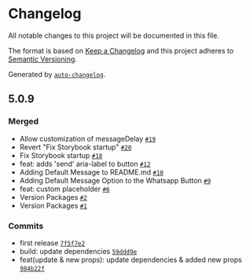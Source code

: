 # Changelog

All notable changes to this project will be documented in this file.

The format is based on [Keep a Changelog](https://keepachangelog.com/en/1.0.0/)
and this project adheres to [Semantic Versioning](https://semver.org/spec/v2.0.0.html).

Generated by [`auto-changelog`](https://github.com/CookPete/auto-changelog).

## 5.0.9

### Merged

- Allow customization of messageDelay [`#19`](https://github.com/brunos3d/react-floating-whatsapp/pull/19)
- Revert "Fix Storybook startup" [`#20`](https://github.com/brunos3d/react-floating-whatsapp/pull/20)
- Fix Storybook startup [`#18`](https://github.com/brunos3d/react-floating-whatsapp/pull/18)
- feat: adds 'send' aria-label to button [`#12`](https://github.com/brunos3d/react-floating-whatsapp/pull/12)
- Adding Default Message to README.md [`#10`](https://github.com/brunos3d/react-floating-whatsapp/pull/10)
- Adding Default Message Option to the Whatsapp Button [`#9`](https://github.com/brunos3d/react-floating-whatsapp/pull/9)
- feat: custom placeholder [`#6`](https://github.com/brunos3d/react-floating-whatsapp/pull/6)
- Version Packages [`#2`](https://github.com/brunos3d/react-floating-whatsapp/pull/2)
- Version Packages [`#1`](https://github.com/brunos3d/react-floating-whatsapp/pull/1)

### Commits

- first release [`7f5f7e2`](https://github.com/brunos3d/react-floating-whatsapp/commit/7f5f7e2dc1cadc415301c4daed8fc4cd7edf1067)
- build: update dependencies [`59ddd9e`](https://github.com/brunos3d/react-floating-whatsapp/commit/59ddd9eeb1b1217e3049216c621148717f424d82)
- feat(update & new props): update dependencies & added new props [`984b22f`](https://github.com/brunos3d/react-floating-whatsapp/commit/984b22f7132918c03c1afefb215a02301eb224f6)
